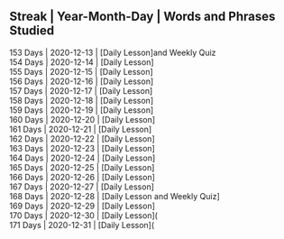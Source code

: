## Streak | Year-Month-Day | Words and Phrases Studied <br>
153 Days | 2020-12-13 | [Daily Lesson]and Weekly Quiz <br>
154 Days | 2020-12-14 | [Daily Lesson]<br>
155 Days | 2020-12-15 | [Daily Lesson]<br>
156 Days | 2020-12-16 | [Daily Lesson]<br>
157 Days | 2020-12-17 | [Daily Lesson]<br>
158 Days | 2020-12-18 | [Daily Lesson]<br>
159 Days | 2020-12-19 | [Daily Lesson]<br>
160 Days | 2020-12-20 | [Daily Lesson]<br>
161 Days | 2020-12-21 | [Daily Lesson]<br>
162 Days | 2020-12-22 | [Daily Lesson]<br>
163 Days | 2020-12-23 | [Daily Lesson]<br>
164 Days | 2020-12-24 | [Daily Lesson]<br>
165 Days | 2020-12-25 | [Daily Lesson]<br>
166 Days | 2020-12-26 | [Daily Lesson]<br>
167 Days  | 2020-12-27  | [Daily Lesson]<br>
168 Days  | 2020-12-28 | [Daily Lesson and Weekly Quiz]<br>
169 Days  | 2020-12-29  | [Daily Lesson]<br>
170 Days  | 2020-12-30  | [Daily Lesson](<br>
171 Days  | 2020-12-31  | [Daily Lesson](<br>
